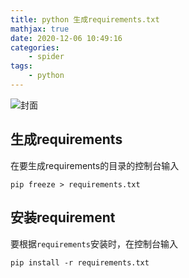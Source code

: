 ```yaml
---
title: python 生成requirements.txt
mathjax: true
date: 2020-12-06 10:49:16
categories:
	- spider
tags:
	- python
---
```


<meta name = "referrer" content = "no-referrer" />

![封面](https://wx4.sinaimg.cn/mw690/0083TyOJly1gldy5ckgjfj31410u0q8j.jpg)

<!-- less-->

## 生成requirements

在要生成requirements的目录的控制台输入

`pip freeze > requirements.txt`

## 安装requirement

要根据`requirements`安装时，在控制台输入

`pip install -r requirements.txt`

